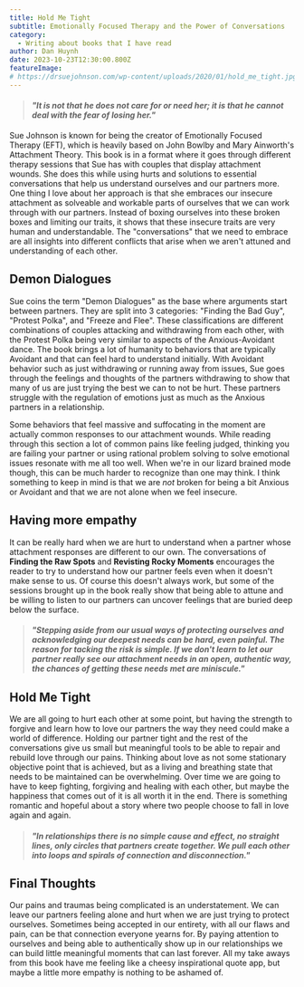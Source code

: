 ```yaml
---
title: Hold Me Tight
subtitle: Emotionally Focused Therapy and the Power of Conversations
category:
  - Writing about books that I have read
author: Dan Huynh
date: 2023-10-23T12:30:00.800Z
featureImage: 
# https://drsuejohnson.com/wp-content/uploads/2020/01/hold_me_tight.jpg
---
```


> #### *"It is not that he does not care for or need her; it is that he cannot deal with the fear of losing her."*

Sue Johnson is known for being the creator of Emotionally Focused Therapy (EFT), which is heavily based on John Bowlby and Mary Ainworth's Attachment Theory. This book is in a format where it goes through different therapy sessions that Sue has with couples that display attachment wounds. She does this while using hurts and solutions to essential conversations that help us understand ourselves and our partners more. One thing I love about her approach is that she embraces our insecure attachment as solveable and workable parts of ourselves that we can work through with our partners. Instead of boxing ourselves into these broken boxes and limiting our traits, it shows that these insecure traits are very human and understandable. The "conversations" that we need to embrace are all insights into different conflicts that arise when we aren't attuned and understanding of each other. 

## Demon Dialogues
Sue coins the term "Demon Dialogues" as the base where arguments start between partners. They are split into 3 categories: "Finding the Bad Guy", "Protest Polka", and "Freeze and Flee". These classifications are different combinations of couples attacking and withdrawing from each other, with the Protest Polka being very similar to aspects of the Anxious-Avoidant dance. The book brings a lot of humanity to behaviors that are typically Avoidant and that can feel hard to understand initially. With Avoidant behavior such as just withdrawing or running away from issues, Sue goes through the feelings and thoughts of the partners withdrawing to show that many of us are just trying the best we can to not be hurt. These partners struggle with the regulation of emotions just as much as the Anxious partners in a relationship.

Some behaviors that feel massive and suffocating in the moment are actually common responses to our attachment wounds. While reading through this section a lot of common pains like feeling judged, thinking you are failing your partner or using rational problem solving to solve emotional issues resonate with me all too well. When we're in our lizard brained mode though, this can be much harder to recognize than one may think. I think something to keep in mind is that we are *not* broken for being a bit Anxious or Avoidant and that we are not alone when we feel insecure. 

## Having more empathy
It can be really hard when we are hurt to understand when a partner whose attachment responses are different to our own. The conversations of **Finding the Raw Spots** and **Revisting Rocky Moments** encourages the reader to try to understand how our partner feels even when it doesn't make sense to us. Of course this doesn't always work, but some of the sessions brought up in the book really show that being able to attune and be willing to listen to our partners can uncover feelings that are buried deep below the surface.

> #### *"Stepping aside from our usual ways of protecting ourselves and acknowledging our deepest needs can be hard, even painful. The reason for tacking the risk is simple. If we don't learn to let our partner really see our attachment needs in an open, authentic way, the chances of getting these needs met are miniscule."*

## Hold Me Tight
We are all going to hurt each other at some point, but having the strength to forgive and learn how to love our partners the way they need could make a world of difference. Holding our partner tight and the rest of the conversations give us small but meaningful tools to be able to repair and rebuild love through our pains. Thinking about love as not some stationary objective point that is achieved, but as a living and breathing state that needs to be maintained can be overwhelming. Over time we are going to have to keep fighting, forgiving and healing with each other, but maybe the happiness that comes out of it is all worth it in the end. There is something romantic and hopeful about a story where two people choose to fall in love again and again.

> #### *"In relationships there is no simple cause and effect, no straight lines, only circles that partners create together. We pull each other into loops and spirals of connection and disconnection."* 

## Final Thoughts

Our pains and traumas being complicated is an understatement. We can leave our partners feeling alone and hurt when we are just trying to protect ourselves. Sometimes being accepted in our entirety, with all our flaws and pain, can be that connection everyone yearns for. By paying attention to ourselves and being able to authentically show up in our relationships we can build little meaningful moments that can last forever. All my take aways from this book have me feeling like a cheesy inspirational quote app, but maybe a little more empathy is nothing to be ashamed of.
